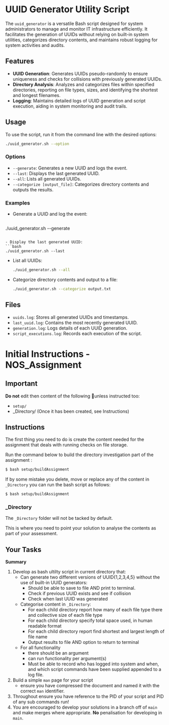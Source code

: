 # UUID Generator Utility Script

The `uuid_generator` is a versatile Bash script designed for system administrators to manage and monitor IT infrastructure efficiently. It facilitates the generation of UUIDs without relying on built-in system utilities, categorizes directory contents, and maintains robust logging for system activities and audits.

## Features

- **UUID Generation**: Generates UUIDs pseudo-randomly to ensure uniqueness and checks for collisions with previously generated UUIDs.
- **Directory Analysis**: Analyzes and categorizes files within specified directories, reporting on file types, sizes, and identifying the shortest and longest filenames.
- **Logging**: Maintains detailed logs of UUID generation and script execution, aiding in system monitoring and audit trails.

## Usage

To use the script, run it from the command line with the desired options:

```bash
./uuid_generator.sh --option
```

### Options

- `--generate`: Generates a new UUID and logs the event.
- `--last`: Displays the last generated UUID.
- `--all`: Lists all generated UUIDs.
- `--categorize [output_file]`: Categorizes directory contents and outputs the results.

### Examples

- Generate a UUID and log the event:
  ```bash
 ./uuid_generator.sh --generate
  ```

- Display the last generated UUID:
  ```bash
  ./uuid_generator.sh --last
  ```

- List all UUIDs:
  ```bash
  ./uuid_generator.sh --all
  ```

- Categorize directory contents and output to a file:
  ```bash
  ./uuid_generator.sh --categorize output.txt
  ```

## Files

- `uuids.log`: Stores all generated UUIDs and timestamps.
- `last_uuid.log`: Contains the most recently generated UUID.
- `generation.log`: Logs details of each UUID generation.
- `script_executions.log`: Records each execution of the script.




# Initial Instructions - NOS_Assignment

## Important

**Do not** edit then content of the following unless instructed too: 
- `setup/`
- _Directory/  (Once it has been created, see Instructions)
 
## Instructions

The first thing you need to do is create the content needed for the assignment that deals with running checks on file storage. 

Run the command below to build the directory investigation part of the assignment :

```sh
$ bash setup/buildAssignment 
```


If by some mistake you delete, move or replace any of the content in `_Directory` you can run the bash script as follows:

```sh
$ bash setup/buildAssignment 
```

### _Directory
 
The `_Directory` folder will not be tacked by default. 

This is where you need to point your solution to analyse the contents as part of your assessment.

## Your Tasks
 
**Summary** 

1. Develop as bash ultilty script in current directory that:
    - Can generate two different versions of UUID{1,2,3,4,5} without the use of built-in UUID generators:
        - Should be able to save to file AND print to terminal.
        - Check if previous UUID exists and see if collision
        - Check when last UUID was generated
    - Categorise content in `_Directory`:
        - For each child directory report how many of each file type there and collective size of each file type
        - For each child directory specify total space used, in human readable format
        - For each child directory report find shortest and largest length of file name
        - Output results to file AND option to return to terminal
    - For all functionality
      - there should be an argument 
      - can run functionality per argument(s)
      - Must be able to record who has logged into system and when, and which script commands have been supplied appended to a log file. 
2. Build a simple `man` page for your script
    -  ensure you have compressed the document and named it with the correct `man` identifier.
3. Throughout ensure you have reference to the PID of your script and PID of any sub commands run!
4. You are encouraged to develop your solutions in a branch off of `main` and make merges where appropriate. **No** penalisation for developing in `main`.
